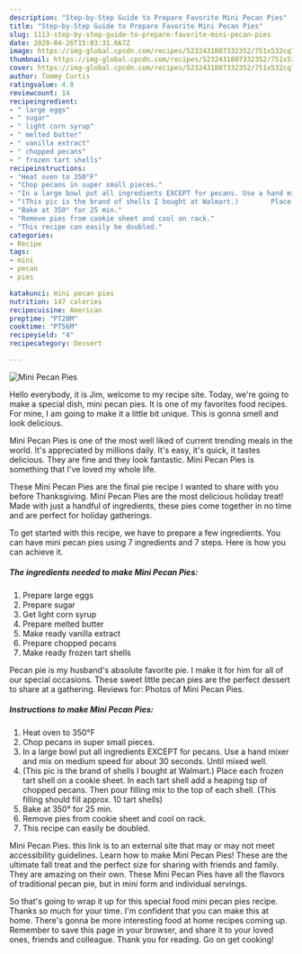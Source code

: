 ```yaml
---
description: "Step-by-Step Guide to Prepare Favorite Mini Pecan Pies"
title: "Step-by-Step Guide to Prepare Favorite Mini Pecan Pies"
slug: 1113-step-by-step-guide-to-prepare-favorite-mini-pecan-pies
date: 2020-04-26T15:03:31.667Z
image: https://img-global.cpcdn.com/recipes/5232431807332352/751x532cq70/mini-pecan-pies-recipe-main-photo.jpg
thumbnail: https://img-global.cpcdn.com/recipes/5232431807332352/751x532cq70/mini-pecan-pies-recipe-main-photo.jpg
cover: https://img-global.cpcdn.com/recipes/5232431807332352/751x532cq70/mini-pecan-pies-recipe-main-photo.jpg
author: Tommy Curtis
ratingvalue: 4.8
reviewcount: 14
recipeingredient:
- " large eggs"
- " sugar"
- " light corn syrup"
- " melted butter"
- " vanilla extract"
- " chopped pecans"
- " frozen tart shells"
recipeinstructions:
- "Heat oven to 350°F"
- "Chop pecans in super small pieces."
- "In a large bowl put all ingredients EXCEPT for pecans. Use a hand mixer and mix on medium speed for about 30 seconds. Until mixed well."
- "(This pic is the brand of shells I bought at Walmart.)        Place each frozen tart shell on a cookie sheet. In each tart shell  add a heaping tsp of chopped pecans. Then pour filling mix to the top of each shell.  (This filling should fill approx. 10 tart shells)"
- "Bake at 350° for 25 min."
- "Remove pies from cookie sheet and cool on rack."
- "This recipe can easily be doubled."
categories:
- Recipe
tags:
- mini
- pecan
- pies

katakunci: mini pecan pies 
nutrition: 147 calories
recipecuisine: American
preptime: "PT28M"
cooktime: "PT56M"
recipeyield: "4"
recipecategory: Dessert

---
```



![Mini Pecan Pies](https://img-global.cpcdn.com/recipes/5232431807332352/751x532cq70/mini-pecan-pies-recipe-main-photo.jpg)

Hello everybody, it is Jim, welcome to my recipe site. Today, we're going to make a special dish, mini pecan pies. It is one of my favorites food recipes. For mine, I am going to make it a little bit unique. This is gonna smell and look delicious.

Mini Pecan Pies is one of the most well liked of current trending meals in the world. It's appreciated by millions daily. It's easy, it's quick, it tastes delicious. They are fine and they look fantastic. Mini Pecan Pies is something that I've loved my whole life.

These Mini Pecan Pies are the final pie recipe I wanted to share with you before Thanksgiving. Mini Pecan Pies are the most delicious holiday treat! Made with just a handful of ingredients, these pies come together in no time and are perfect for holiday gatherings.


To get started with this recipe, we have to prepare a few ingredients. You can have mini pecan pies using 7 ingredients and 7 steps. Here is how you can achieve it.

<!--inarticleads1-->

##### The ingredients needed to make Mini Pecan Pies:

1. Prepare  large eggs
1. Prepare  sugar
1. Get  light corn syrup
1. Prepare  melted butter
1. Make ready  vanilla extract
1. Prepare  chopped pecans
1. Make ready  frozen tart shells


Pecan pie is my husband&#39;s absolute favorite pie. I make it for him for all of our special occasions. These sweet little pecan pies are the perfect dessert to share at a gathering. Reviews for: Photos of Mini Pecan Pies. 

<!--inarticleads2-->

##### Instructions to make Mini Pecan Pies:

1. Heat oven to 350°F
1. Chop pecans in super small pieces.
1. In a large bowl put all ingredients EXCEPT for pecans. Use a hand mixer and mix on medium speed for about 30 seconds. Until mixed well.
1. (This pic is the brand of shells I bought at Walmart.)        Place each frozen tart shell on a cookie sheet. In each tart shell  add a heaping tsp of chopped pecans. Then pour filling mix to the top of each shell.  (This filling should fill approx. 10 tart shells)
1. Bake at 350° for 25 min.
1. Remove pies from cookie sheet and cool on rack.
1. This recipe can easily be doubled.


Mini Pecan Pies. this link is to an external site that may or may not meet accessibility guidelines. Learn how to make Mini Pecan Pies! These are the ultimate fall treat and the perfect size for sharing with friends and family. They are amazing on their own. These Mini Pecan Pies have all the flavors of traditional pecan pie, but in mini form and individual servings. 

So that's going to wrap it up for this special food mini pecan pies recipe. Thanks so much for your time. I'm confident that you can make this at home. There's gonna be more interesting food at home recipes coming up. Remember to save this page in your browser, and share it to your loved ones, friends and colleague. Thank you for reading. Go on get cooking!
